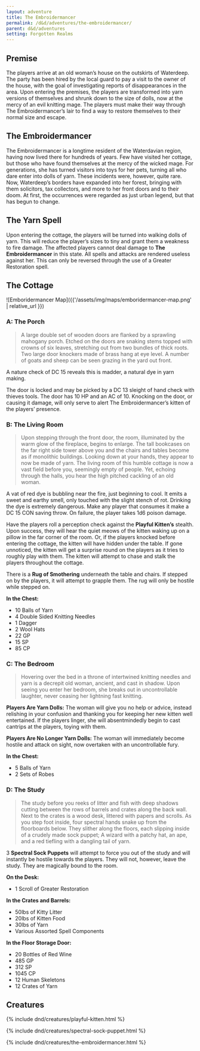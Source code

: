 ```yaml
---
layout: adventure
title: The Embroidermancer
permalink: /d&d/adventures/the-embroidermancer/
parent: d&d/adventures
setting: Forgotten Realms
---
```


## Premise

The players arrive at an old woman’s house on the outskirts of Waterdeep. The party has been hired by the local guard to pay a visit to the owner of the house, with the goal of investigating reports of disappearances in the area. Upon entering the premises, the players are transformed into yarn versions of themselves and shrunk down to the size of dolls, now at the mercy of an evil knitting mage. The players must make their way through The Embroidermancer’s lair to find a way to restore themselves to their normal size and escape.

## The Embroidermancer

The Embroidermancer is a longtime resident of the Waterdavian region, having now lived there for hundreds of years. Few have visited her cottage, but those who have found themselves at the mercy of the wicked mage. For generations, she has turned visitors into toys for her pets, turning all who dare enter into dolls of yarn. These incidents were, however, quite rare. Now, Waterdeep’s borders have expanded into her forest, bringing with them solicitors, tax collectors, and more to her front doors and to their doom. At first, the occurrences were regarded as just urban legend, but that has begun to change.

## The Yarn Spell

Upon entering the cottage, the players will be turned into walking dolls of yarn. This will reduce the player’s sizes to tiny and grant them a weakness to fire damage. The affected players cannot deal damage to **The Embroidermancer** in this state. All spells and attacks are rendered useless against her. This can only be reversed through the use of a Greater Restoration spell.

## The Cottage 

![Emboridermancer Map]({{'/assets/img/maps/emboridermancer-map.png' | relative_url }})

### A: The Porch

> A large double set of wooden doors are flanked by a sprawling mahogany porch. Etched on the doors are snaking stems topped with crowns of six leaves, stretching out from two bundles of thick roots. Two large door knockers made of brass hang at eye level. A number of goats and sheep can be seen grazing in the yard out front.

A nature check of DC 15 reveals this is madder, a natural dye in yarn making.

The door is locked and may be picked by a DC 13 sleight of hand check with thieves tools. The door has 10 HP and an AC of 10. Knocking on the door, or causing it damage, will only serve to alert The Embroidermancer’s kitten of the players’ presence.

### B: The Living Room

> Upon stepping through the front door, the room, illuminated by the warm glow of the fireplace, begins to enlarge. The tall bookcases on the far right side tower above you and the chairs and tables become as if monolithic buildings. Looking down at your hands, they appear to now be made of yarn. The living room of this humble cottage is now a vast field before you, seemingly empty of people. Yet, echoing through the halls, you hear the high pitched cackling of an old woman.

A vat of red dye is bubbling near the fire, just beginning to cool. It emits a sweet and earthy smell, only touched with the slight stench of rot. Drinking the dye is extremely dangerous. Make any player that consumes it make a DC 15 CON saving throw. On failure, the player takes 1d6 poison damage.

Have the players roll a perception check against the **Playful Kitten’s** stealth. Upon success, they will hear the quiet meows of the kitten waking up on a pillow in the far corner of the room. Or, if the players knocked before entering the cottage, the kitten will have hidden under the table. If gone unnoticed, the kitten will get a surprise round on the players as it tries to roughly play with them. The kitten will attempt to chase and stalk the players throughout the cottage.

There is a **Rug of Smothering** underneath the table and chairs. If stepped on by the players, it will attempt to grapple them. The rug will only be hostile while stepped on.

**In the Chest:**

- 10 Balls of Yarn
- 4 Double Sided Knitting Needles
- 1 Dagger
- 2 Wool Hats
- 22 GP
- 15 SP
- 85 CP

### C: The Bedroom

> Hovering over the bed in a throne of intertwined knitting needles and yarn is a decrepit old woman, ancient, and cast in shadow. Upon seeing you enter her bedroom, she breaks out in uncontrollable laughter, never ceasing her lightning fast knitting.

**Players Are Yarn Dolls:** The woman will give you no help or advice, instead relishing in your confusion and thanking you for keeping her new kitten well entertained. If the players linger, she will absentmindedly begin to cast cantrips at the players, toying with them.

**Players Are No Longer Yarn Dolls:** The woman will immediately become hostile and attack on sight, now overtaken with an uncontrollable fury.

**In the Chest:**

- 5 Balls of Yarn
- 2 Sets of Robes

### D: The Study

> The study before you reeks of litter and fish with deep shadows cutting between the rows of barrels and crates along the back wall. Next to the crates is a wood desk, littered with papers and scrolls. As you step foot inside, four spectral hands snake up from the floorboards below. They slither along the floors, each slipping inside of a crudely made sock puppet; A wizard with a patchy hat, an ape, and a red tiefling with a dangling tail of yarn.

3 **Spectral Sock Puppets** will attempt to force you out of the study and will instantly be hostile towards the players. They will not, however, leave the study. They are magically bound to the room.

**On the Desk:**

- 1 Scroll of Greater Restoration

**In the Crates and Barrels:**

- 50lbs of Kitty Litter
- 20lbs of Kitten Food
- 30lbs of Yarn
- Various Assorted Spell Components

**In the Floor Storage Door:**

- 20 Bottles of Red Wine
- 485 GP
- 312 SP
- 1045 CP
- 12 Human Skeletons
- 12 Crates of Yarn

## Creatures

{% include dnd/creatures/playful-kitten.html %}

{% include dnd/creatures/spectral-sock-puppet.html %}

{% include dnd/creatures/the-embroidermancer.html %}